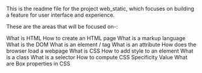 This is the readme file for the project web_static, which focuses on building a feature for user interface and experience.

These are the areas that will be focused on-:

What is HTML
How to create an HTML page
What is a markup language
What is the DOM
What is an element / tag
What is an attribute
How does the browser load a webpage
What is CSS
How to add style to an element
What is a class
What is a selector
How to compute CSS Specificity Value
What are Box properties in CSS
